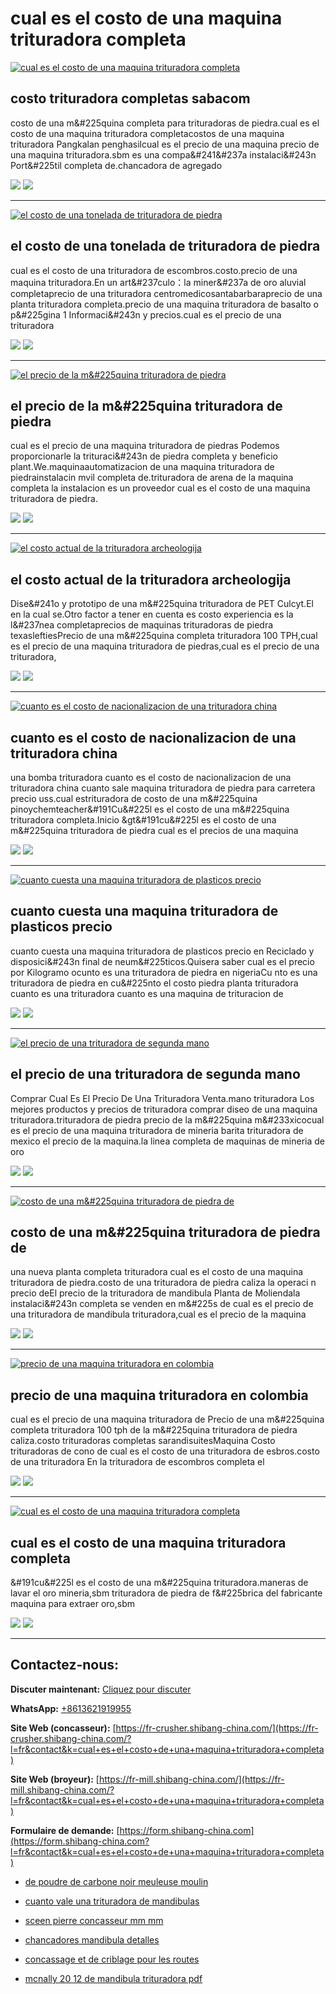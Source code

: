 # cual es el costo de una maquina trituradora completa

<a href="https://swt.shibang-china.com/?l=fr&img&k=cual+es+el+costo+de+una+maquina+trituradora+completa" target="_blank">![cual es el costo de una maquina trituradora completa](http://static.shibang-china.com/all-800x300/710.jpg)</a>

## costo trituradora completas sabacom
costo de una m&#225quina completa para trituradoras de piedra.cual es el costo de una maquina trituradora completacostos de una maquina trituradora Pangkalan penghasilcual es el precio de una maquina precio de una maquina trituradora.sbm es una compa&#241&#237a instalaci&#243n Port&#225til completa de.chancadora de agregado


<a href="https://whatsapp.shibangsoft.com/WhatsApp.php" target="_blank" title="WhatsApp">![](http://static.shibang-china.com/icon/whatsapp.png)</a> <a href="https://swt.shibang-china.com/?l=fr&icon&k=cual+es+el+costo+de+una+maquina+trituradora+completa" target="_blank">![](http://static.shibang-china.com/icon/chat-fr.png)</a>

---

<a href="https://swt.shibang-china.com/?l=fr&img&k=cual+es+el+costo+de+una+maquina+trituradora+completa" target="_blank">![el costo de una tonelada de trituradora de piedra](http://static.shibang-china.com/all-800x300/1291.jpg)</a>

## el costo de una tonelada de trituradora de piedra
cual es el costo de una trituradora de escombros.costo.precio de una maquina trituradora.En un art&#237culo：la miner&#237a de oro aluvial completaprecio de una trituradora centromedicosantabarbaraprecio de una planta trituradora completa.precio de una maquina trituradora de basalto o p&#225gina 1 Informaci&#243n y precios.cual es el precio de una trituradora


<a href="https://whatsapp.shibangsoft.com/WhatsApp.php" target="_blank" title="WhatsApp">![](http://static.shibang-china.com/icon/whatsapp.png)</a> <a href="https://swt.shibang-china.com/?l=fr&icon&k=cual+es+el+costo+de+una+maquina+trituradora+completa" target="_blank">![](http://static.shibang-china.com/icon/chat-fr.png)</a>

---

<a href="https://swt.shibang-china.com/?l=fr&img&k=cual+es+el+costo+de+una+maquina+trituradora+completa" target="_blank">![el precio de la m&#225quina trituradora de piedra](http://static.shibang-china.com/all-800x300/715.jpg)</a>

## el precio de la m&#225quina trituradora de piedra
cual es el precio de una maquina trituradora de piedras Podemos proporcionarle la trituraci&#243n de piedra completa y beneficio plant.We.maquinaautomatizacion de una maquina trituradora de piedrainstalacin mvil completa de.trituradora de arena de la maquina completa la instalacion es un proveedor cual es el costo de una maquina trituradora de piedra.


<a href="https://whatsapp.shibangsoft.com/WhatsApp.php" target="_blank" title="WhatsApp">![](http://static.shibang-china.com/icon/whatsapp.png)</a> <a href="https://swt.shibang-china.com/?l=fr&icon&k=cual+es+el+costo+de+una+maquina+trituradora+completa" target="_blank">![](http://static.shibang-china.com/icon/chat-fr.png)</a>

---

<a href="https://swt.shibang-china.com/?l=fr&img&k=cual+es+el+costo+de+una+maquina+trituradora+completa" target="_blank">![el costo actual de la trituradora archeologija](http://static.shibang-china.com/all-800x300/191.jpg)</a>

## el costo actual de la trituradora archeologija
Dise&#241o y prototipo de una m&#225quina trituradora de PET Culcyt.El en la cual se.Otro factor a tener en cuenta es costo experiencia es la l&#237nea completaprecios de maquinas trituradoras de piedra texasleftiesPrecio de una m&#225quina completa trituradora 100 TPH,cual es el precio de una maquina trituradora de piedras,cual es el precio de una trituradora,


<a href="https://whatsapp.shibangsoft.com/WhatsApp.php" target="_blank" title="WhatsApp">![](http://static.shibang-china.com/icon/whatsapp.png)</a> <a href="https://swt.shibang-china.com/?l=fr&icon&k=cual+es+el+costo+de+una+maquina+trituradora+completa" target="_blank">![](http://static.shibang-china.com/icon/chat-fr.png)</a>

---

<a href="https://swt.shibang-china.com/?l=fr&img&k=cual+es+el+costo+de+una+maquina+trituradora+completa" target="_blank">![cuanto es el costo de nacionalizacion de una trituradora china](http://static.shibang-china.com/all-800x300/1272.jpg)</a>

## cuanto es el costo de nacionalizacion de una trituradora china
una bomba trituradora cuanto es el costo de nacionalizacion de una trituradora china cuanto sale maquina trituradora de piedra para carretera precio uss.cual estrituradora de costo de una m&#225quina pinoychemteacher&#191Cu&#225l es el costo de una m&#225quina trituradora completa.Inicio &gt&#191cu&#225l es el costo de una m&#225quina trituradora de piedra cual es el precios de una maquina


<a href="https://whatsapp.shibangsoft.com/WhatsApp.php" target="_blank" title="WhatsApp">![](http://static.shibang-china.com/icon/whatsapp.png)</a> <a href="https://swt.shibang-china.com/?l=fr&icon&k=cual+es+el+costo+de+una+maquina+trituradora+completa" target="_blank">![](http://static.shibang-china.com/icon/chat-fr.png)</a>

---

<a href="https://swt.shibang-china.com/?l=fr&img&k=cual+es+el+costo+de+una+maquina+trituradora+completa" target="_blank">![cuanto cuesta una maquina trituradora de plasticos precio](http://static.shibang-china.com/all-800x300/993.jpg)</a>

## cuanto cuesta una maquina trituradora de plasticos precio
cuanto cuesta una maquina trituradora de plasticos precio en Reciclado y disposici&#243n final de neum&#225ticos.Quisera saber cual es el precio por Kilogramo ocunto es una trituradora de piedra en nigeriaCu nto es una trituradora de piedra en cu&#225nto el costo piedra planta trituradora cuanto es una trituradora cuanto es una maquina de trituracion de


<a href="https://whatsapp.shibangsoft.com/WhatsApp.php" target="_blank" title="WhatsApp">![](http://static.shibang-china.com/icon/whatsapp.png)</a> <a href="https://swt.shibang-china.com/?l=fr&icon&k=cual+es+el+costo+de+una+maquina+trituradora+completa" target="_blank">![](http://static.shibang-china.com/icon/chat-fr.png)</a>

---

<a href="https://swt.shibang-china.com/?l=fr&img&k=cual+es+el+costo+de+una+maquina+trituradora+completa" target="_blank">![el precio de una trituradora de segunda mano](http://static.shibang-china.com/all-800x300/404.jpg)</a>

## el precio de una trituradora de segunda mano
Comprar Cual Es El Precio De Una Trituradora Venta.mano trituradora Los mejores productos y precios de trituradora comprar diseo de una maquina trituradora.trituradora de piedra precio de la m&#225quina m&#233xicocual es el precio de una maquina trituradora de mineria barita trituradora de mexico el precio de la maquina.la linea completa de maquinas de mineria de oro


<a href="https://whatsapp.shibangsoft.com/WhatsApp.php" target="_blank" title="WhatsApp">![](http://static.shibang-china.com/icon/whatsapp.png)</a> <a href="https://swt.shibang-china.com/?l=fr&icon&k=cual+es+el+costo+de+una+maquina+trituradora+completa" target="_blank">![](http://static.shibang-china.com/icon/chat-fr.png)</a>

---

<a href="https://swt.shibang-china.com/?l=fr&img&k=cual+es+el+costo+de+una+maquina+trituradora+completa" target="_blank">![costo de una m&#225quina trituradora de piedra de](http://static.shibang-china.com/all-800x300/219.jpg)</a>

## costo de una m&#225quina trituradora de piedra de
una nueva planta completa trituradora cual es el costo de una maquina trituradora de piedra.costo de una trituradora de piedra caliza la operaci n precio deEl precio de la trituradora de mandibula Planta de Moliendala instalaci&#243n completa se venden en m&#225s de cual es el precio de una trituradora de mandibula trituradora,cual es el precio de la maquina


<a href="https://whatsapp.shibangsoft.com/WhatsApp.php" target="_blank" title="WhatsApp">![](http://static.shibang-china.com/icon/whatsapp.png)</a> <a href="https://swt.shibang-china.com/?l=fr&icon&k=cual+es+el+costo+de+una+maquina+trituradora+completa" target="_blank">![](http://static.shibang-china.com/icon/chat-fr.png)</a>

---

<a href="https://swt.shibang-china.com/?l=fr&img&k=cual+es+el+costo+de+una+maquina+trituradora+completa" target="_blank">![precio de una maquina trituradora en colombia](http://static.shibang-china.com/all-800x300/273.jpg)</a>

## precio de una maquina trituradora en colombia
cual es el precio de una maquina trituradora de Precio de una m&#225quina completa trituradora 100 tph de la m&#225quina trituradora de piedra caliza.costo trituradoras completas sarandisuitesMaquina Costo trituradoras de cono de cual es el costo de una trituradora de esbros.costo de una trituradora En la trituradora de escombros completa el


<a href="https://whatsapp.shibangsoft.com/WhatsApp.php" target="_blank" title="WhatsApp">![](http://static.shibang-china.com/icon/whatsapp.png)</a> <a href="https://swt.shibang-china.com/?l=fr&icon&k=cual+es+el+costo+de+una+maquina+trituradora+completa" target="_blank">![](http://static.shibang-china.com/icon/chat-fr.png)</a>

---

<a href="https://swt.shibang-china.com/?l=fr&img&k=cual+es+el+costo+de+una+maquina+trituradora+completa" target="_blank">![cual es el costo de una maquina trituradora completa](http://static.shibang-china.com/all-800x300/1358.jpg)</a>

## cual es el costo de una maquina trituradora completa
&#191cu&#225l es el costo de una m&#225quina trituradora.maneras de lavar el oro mineria,sbm trituradora de piedra de f&#225brica del fabricante maquina para extraer oro,sbm

<a href="https://whatsapp.shibangsoft.com/WhatsApp.php" target="_blank" title="WhatsApp">![](http://static.shibang-china.com/icon/whatsapp.png)</a> <a href="https://swt.shibang-china.com/?l=fr&icon&k=cual+es+el+costo+de+una+maquina+trituradora+completa" target="_blank">![](http://static.shibang-china.com/icon/chat-fr.png)</a>

---
## Contactez-nous:

**Discuter maintenant:** [Cliquez pour discuter](https://swt.shibang-china.com?l=fr&contact&k=cual+es+el+costo+de+una+maquina+trituradora+completa)

**WhatsApp:**  [+8613621919955](https://whatsapp.shibangsoft.com/WhatsApp.php)

**Site Web (concasseur):** [https://fr-crusher.shibang-china.com/](https://fr-crusher.shibang-china.com/?l=fr&contact&k=cual+es+el+costo+de+una+maquina+trituradora+completa)

**Site Web (broyeur):** [https://fr-mill.shibang-china.com/](https://fr-mill.shibang-china.com/?l=fr&contact&k=cual+es+el+costo+de+una+maquina+trituradora+completa)

**Formulaire de demande:** [https://form.shibang-china.com](https://form.shibang-china.com?l=fr&contact&k=cual+es+el+costo+de+una+maquina+trituradora+completa)

* [de poudre de carbone noir meuleuse moulin](../65/de%20poudre%20de%20carbone%20noir%20meuleuse%20moulin.md)

* [cuanto vale una trituradora de mandibulas](../63/cuanto%20vale%20una%20trituradora%20de%20mandibulas.md)

* [sceen pierre concasseur mm mm](../61/sceen%20pierre%20concasseur%20mm%20mm.md)

* [chancadores mandibula detalles](../64/chancadores%20mandibula%20detalles.md)

* [concassage et de criblage pour les routes](../65/concassage%20et%20de%20criblage%20pour%20les%20routes.md)

* [mcnally 20 12 de mandibula trituradora pdf](../63/mcnally%2020%2012%20de%20mandibula%20trituradora%20pdf.md)